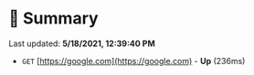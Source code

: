# 📖 Summary
Last updated: **5/18/2021, 12:39:40 PM**

- `GET` [https://google.com](https://google.com) - **Up** (236ms)
